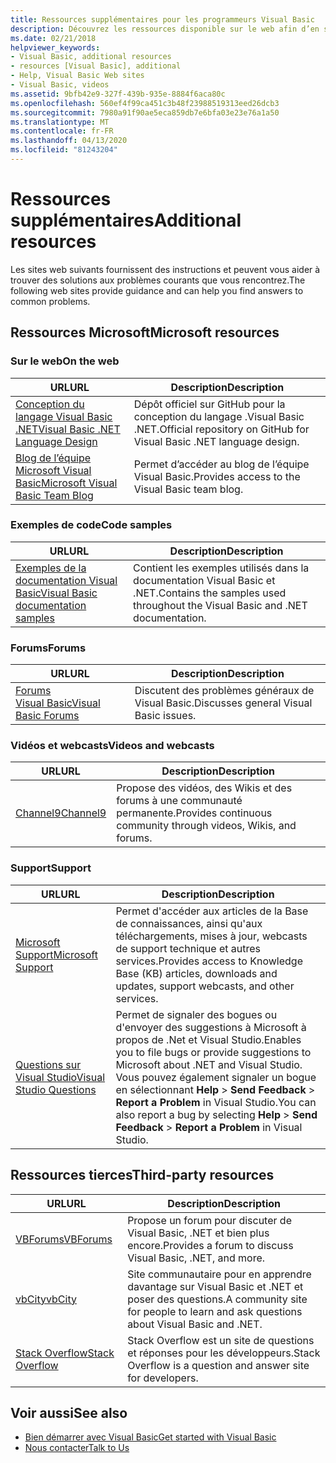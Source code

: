 ```yaml
---
title: Ressources supplémentaires pour les programmeurs Visual Basic
description: Découvrez les ressources disponible sur le web afin d’en savoir plus sur Visual Basic et de poser des questions.
ms.date: 02/21/2018
helpviewer_keywords:
- Visual Basic, additional resources
- resources [Visual Basic], additional
- Help, Visual Basic Web sites
- Visual Basic, videos
ms.assetid: 9bfb42e9-327f-439b-935e-8884f6aca80c
ms.openlocfilehash: 560ef4f99ca451c3b48f23988519313eed26dcb3
ms.sourcegitcommit: 7980a91f90ae5eca859db7e6bfa03e23e76a1a50
ms.translationtype: MT
ms.contentlocale: fr-FR
ms.lasthandoff: 04/13/2020
ms.locfileid: "81243204"
---
```

# <a name="additional-resources"></a><span data-ttu-id="c257f-103">Ressources supplémentaires</span><span class="sxs-lookup"><span data-stu-id="c257f-103">Additional resources</span></span>

<span data-ttu-id="c257f-104">Les sites web suivants fournissent des instructions et peuvent vous aider à trouver des solutions aux problèmes courants que vous rencontrez.</span><span class="sxs-lookup"><span data-stu-id="c257f-104">The following web sites provide guidance and can help you find answers to common problems.</span></span>

## <a name="microsoft-resources"></a><span data-ttu-id="c257f-105">Ressources Microsoft</span><span class="sxs-lookup"><span data-stu-id="c257f-105">Microsoft resources</span></span>

### <a name="on-the-web"></a><span data-ttu-id="c257f-106">Sur le web</span><span class="sxs-lookup"><span data-stu-id="c257f-106">On the web</span></span>

|<span data-ttu-id="c257f-107">URL</span><span class="sxs-lookup"><span data-stu-id="c257f-107">URL</span></span>|<span data-ttu-id="c257f-108">Description</span><span class="sxs-lookup"><span data-stu-id="c257f-108">Description</span></span>|
|----------|----------------|
|[<span data-ttu-id="c257f-109">Conception du langage Visual Basic .NET</span><span class="sxs-lookup"><span data-stu-id="c257f-109">Visual Basic .NET Language Design</span></span>](https://github.com/dotnet/vblang)|<span data-ttu-id="c257f-110">Dépôt officiel sur GitHub pour la conception du langage .Visual Basic .NET.</span><span class="sxs-lookup"><span data-stu-id="c257f-110">Official repository on GitHub for Visual Basic .NET language design.</span></span>|
|[<span data-ttu-id="c257f-111">Blog de l’équipe Microsoft Visual Basic</span><span class="sxs-lookup"><span data-stu-id="c257f-111">Microsoft Visual Basic Team Blog</span></span>](https://devblogs.microsoft.com/vbteam/)|<span data-ttu-id="c257f-112">Permet d’accéder au blog de l’équipe Visual Basic.</span><span class="sxs-lookup"><span data-stu-id="c257f-112">Provides access to the Visual Basic team blog.</span></span>|

### <a name="code-samples"></a><span data-ttu-id="c257f-113">Exemples de code</span><span class="sxs-lookup"><span data-stu-id="c257f-113">Code samples</span></span>

|<span data-ttu-id="c257f-114">URL</span><span class="sxs-lookup"><span data-stu-id="c257f-114">URL</span></span>|<span data-ttu-id="c257f-115">Description</span><span class="sxs-lookup"><span data-stu-id="c257f-115">Description</span></span>|
|----------|----------------|
|[<span data-ttu-id="c257f-116">Exemples de la documentation Visual Basic</span><span class="sxs-lookup"><span data-stu-id="c257f-116">Visual Basic documentation samples</span></span>](https://github.com/dotnet/docs/tree/master/samples/snippets/visualbasic)|<span data-ttu-id="c257f-117">Contient les exemples utilisés dans la documentation Visual Basic et .NET.</span><span class="sxs-lookup"><span data-stu-id="c257f-117">Contains the samples used throughout the Visual Basic and .NET documentation.</span></span>|

### <a name="forums"></a><span data-ttu-id="c257f-118">Forums</span><span class="sxs-lookup"><span data-stu-id="c257f-118">Forums</span></span>

|<span data-ttu-id="c257f-119">URL</span><span class="sxs-lookup"><span data-stu-id="c257f-119">URL</span></span>|<span data-ttu-id="c257f-120">Description</span><span class="sxs-lookup"><span data-stu-id="c257f-120">Description</span></span>|
|----------|----------------|
|[<span data-ttu-id="c257f-121">Forums Visual Basic</span><span class="sxs-lookup"><span data-stu-id="c257f-121">Visual Basic Forums</span></span>](https://social.msdn.microsoft.com/Forums/vstudio/home?forum=vbgeneral)|<span data-ttu-id="c257f-122">Discutent des problèmes généraux de Visual Basic.</span><span class="sxs-lookup"><span data-stu-id="c257f-122">Discusses general Visual Basic issues.</span></span>|

### <a name="videos-and-webcasts"></a><span data-ttu-id="c257f-123">Vidéos et webcasts</span><span class="sxs-lookup"><span data-stu-id="c257f-123">Videos and webcasts</span></span>

|<span data-ttu-id="c257f-124">URL</span><span class="sxs-lookup"><span data-stu-id="c257f-124">URL</span></span>|<span data-ttu-id="c257f-125">Description</span><span class="sxs-lookup"><span data-stu-id="c257f-125">Description</span></span>|
|----------|----------------|
|[<span data-ttu-id="c257f-126">Channel9</span><span class="sxs-lookup"><span data-stu-id="c257f-126">Channel9</span></span>](https://channel9.msdn.com/)|<span data-ttu-id="c257f-127">Propose des vidéos, des Wikis et des forums à une communauté permanente.</span><span class="sxs-lookup"><span data-stu-id="c257f-127">Provides continuous community through videos, Wikis, and forums.</span></span>|

### <a name="support"></a><span data-ttu-id="c257f-128">Support</span><span class="sxs-lookup"><span data-stu-id="c257f-128">Support</span></span>

|<span data-ttu-id="c257f-129">URL</span><span class="sxs-lookup"><span data-stu-id="c257f-129">URL</span></span>|<span data-ttu-id="c257f-130">Description</span><span class="sxs-lookup"><span data-stu-id="c257f-130">Description</span></span>|
|----------|----------------|
|[<span data-ttu-id="c257f-131">Microsoft Support</span><span class="sxs-lookup"><span data-stu-id="c257f-131">Microsoft Support</span></span>](https://support.microsoft.com)|<span data-ttu-id="c257f-132">Permet d'accéder aux articles de la Base de connaissances, ainsi qu'aux téléchargements, mises à jour, webcasts de support technique et autres services.</span><span class="sxs-lookup"><span data-stu-id="c257f-132">Provides access to Knowledge Base (KB) articles, downloads and updates, support webcasts, and other services.</span></span>|
|[<span data-ttu-id="c257f-133">Questions sur Visual Studio</span><span class="sxs-lookup"><span data-stu-id="c257f-133">Visual Studio Questions</span></span>](https://developercommunity.visualstudio.com)|<span data-ttu-id="c257f-134">Permet de signaler des bogues ou d'envoyer des suggestions à Microsoft à propos de .Net et Visual Studio.</span><span class="sxs-lookup"><span data-stu-id="c257f-134">Enables you to file bugs or provide suggestions to Microsoft about .NET and Visual Studio.</span></span> <span data-ttu-id="c257f-135">Vous pouvez également signaler un bogue en sélectionnant **Help** > **Send Feedback** > **Report a Problem** in Visual Studio.</span><span class="sxs-lookup"><span data-stu-id="c257f-135">You can also report a bug by selecting **Help** > **Send Feedback** > **Report a Problem** in Visual Studio.</span></span>|

## <a name="third-party-resources"></a><span data-ttu-id="c257f-136">Ressources tierces</span><span class="sxs-lookup"><span data-stu-id="c257f-136">Third-party resources</span></span>

|<span data-ttu-id="c257f-137">URL</span><span class="sxs-lookup"><span data-stu-id="c257f-137">URL</span></span>|<span data-ttu-id="c257f-138">Description</span><span class="sxs-lookup"><span data-stu-id="c257f-138">Description</span></span>|
|----------|----------------|
|[<span data-ttu-id="c257f-139">VBForums</span><span class="sxs-lookup"><span data-stu-id="c257f-139">VBForums</span></span>](http://www.vbforums.com/)|<span data-ttu-id="c257f-140">Propose un forum pour discuter de Visual Basic, .NET et bien plus encore.</span><span class="sxs-lookup"><span data-stu-id="c257f-140">Provides a forum to discuss Visual Basic, .NET, and more.</span></span>|
|[<span data-ttu-id="c257f-141">vbCity</span><span class="sxs-lookup"><span data-stu-id="c257f-141">vbCity</span></span>](http://vbcity.com/)|<span data-ttu-id="c257f-142">Site communautaire pour en apprendre davantage sur Visual Basic et .NET et poser des questions.</span><span class="sxs-lookup"><span data-stu-id="c257f-142">A community site for people to learn and ask questions about Visual Basic and .NET.</span></span>|
|[<span data-ttu-id="c257f-143">Stack Overflow</span><span class="sxs-lookup"><span data-stu-id="c257f-143">Stack Overflow</span></span>](https://stackoverflow.com/questions/tagged/vb.net)|<span data-ttu-id="c257f-144">Stack Overflow est un site de questions et réponses pour les développeurs.</span><span class="sxs-lookup"><span data-stu-id="c257f-144">Stack Overflow is a question and answer site for developers.</span></span>|

## <a name="see-also"></a><span data-ttu-id="c257f-145">Voir aussi</span><span class="sxs-lookup"><span data-stu-id="c257f-145">See also</span></span>

- [<span data-ttu-id="c257f-146">Bien démarrer avec Visual Basic</span><span class="sxs-lookup"><span data-stu-id="c257f-146">Get started with Visual Basic</span></span>](../../visual-basic/getting-started/index.md)
- [<span data-ttu-id="c257f-147">Nous contacter</span><span class="sxs-lookup"><span data-stu-id="c257f-147">Talk to Us</span></span>](/visualstudio/ide/feedback-options)
